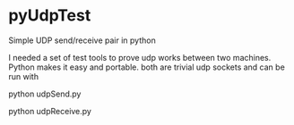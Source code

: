 # pyUdpTest
Simple UDP send/receive pair in python

I needed a set of test tools to prove udp works between two machines. 
Python makes it easy and portable. both are trivial udp sockets and can be run with

python udpSend.py

python udpReceive.py
